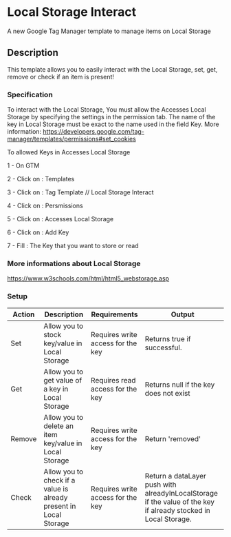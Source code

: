 # Local Storage Interact
A new Google Tag Manager template to manage items on Local Storage

## Description
This template allows you to easily interact with the Local Storage, set, get, remove or check if an item is present!

### Specification
To interact with the Local Storage, You must allow the Accesses Local Storage by specifying the settings in the permission tab. The name of the key in Local Storage must be exact to the name used in the field Key. More information: https://developers.google.com/tag-manager/templates/permissions#set_cookies

To allowed Keys in Accesses Local Storage


1 - On GTM

2 - Click on : Templates

3 - Click on : Tag Template // Local Storage Interact

4 - Click on : Persmissions

5 - Click on : Accesses Local Storage

6 - Click on : Add Key

7 - Fill : The Key that you want to store or read

### More informations about Local Storage
https://www.w3schools.com/html/html5_webstorage.asp

### Setup
| Action | Description| Requirements| Output
| ------------- | ------------- | ------------- | ------------- |
| Set  | Allow you to stock key/value in Local Storage | Requires write access for the key | Returns true if successful. |
| Get  | Allow you to get value of a key in Local Storage | Requires read access for the key | Returns null if the key does not exist |
| Remove  | Allow you to delete an item key/value in Local Storage | Requires write access for the key | Return 'removed' |
| Check  | Allow you to check if a value is already present in Local Storage | Requires write access for the key | Return a dataLayer push with alreadyInLocalStorage if the value of the key if already stocked in Local Storage. |
